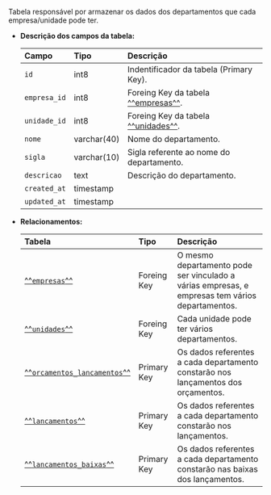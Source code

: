 Tabela responsável por armazenar os dados dos departamentos que cada empresa/unidade pode ter.

- **Descrição dos campos da tabela:**

  | Campo        | Tipo        | Descrição                                        |
  | :----------- | :---------- | :----------------------------------------------- |
  | `id`         | int8        | Indentificador da tabela (Primary Key).          |
  | `empresa_id` | int8        | Foreing Key da tabela [^^empresas^^](#empresas). |
  | `unidade_id` | int8        | Foreing Key da tabela [^^unidades^^](#unidades). |
  | `nome`       | varchar(40) | Nome do departamento.                            |
  | `sigla`      | varchar(10) | Sigla referente ao nome do departamento.         |
  | `descricao`  | text        | Descrição do departamento.                       |
  | `created_at` | timestamp   |                                                  |
  | `updated_at` | timestamp   |                                                  |

- **Relacionamentos:**

  | Tabela                                                  | Tipo        | Descrição                                                                        |
  | :------------------------------------------------------ | :---------- | :------------------------------------------------------------------------------- |
  | [^^`empresas`^^](#empresas)                             | Foreing Key | O mesmo departamento pode ser vinculado a várias empresas, e empresas tem vários departamentos. |
  | [^^`unidades`^^](#unidades)                             | Foreing Key | Cada unidade pode ter vários departamentos.                                      |
  | [^^`orcamentos_lancamentos`^^](#orcamentos_lancamentos) | Primary Key | Os dados referentes a cada departamento constarão nos lançamentos dos orçamentos.|
  | [^^`lancamentos`^^](#lancamentos)                       | Primary Key | Os dados referentes a cada departamento constarão nos lançamentos.               |
  | [^^`lancamentos_baixas`^^](#lancamentos_baixas)         | Primary Key | Os dados referentes a cada departamento constarão nas baixas dos lançamentos.    |